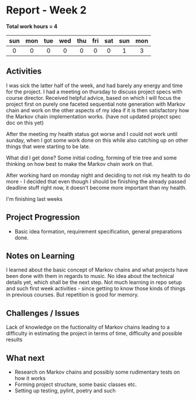 # Report - Week 2

**Total work hours = 4**

| sun | mon | tue | wed | thu | fri | sat | sun | mon
| :---: | :---: | :---: | :---: | :---: | :---: | :---: | :---: | :---: |
| 0 | 0 | 0 | 0 | 0 | 0 | 0 | 1 | 3 |

## Activities

I was sick the latter half of the week, and had barely any energy and time for the project.
I had a meeting on thursday to discuss project specs with course director. Received helpful advice, based on which I will focus the project first on purely one faceted sequential note generation with Markov chain and work on the other aspects of my idea if it is then satisfactory how the Markov chain implementation works. (have not updated project spec doc on this yet)

After the meeting my health status got worse and I could not work until sunday, when I got some work done on this while also catching up on other things that were starting to be late.

What did I get done? Some initial coding, forming of trie tree and some thinking on how best to make the Markov chain work on that.

After working hard on monday night and deciding to not risk my health to do more - I decided that even though I should be finishing the already passed deadline stuff right now, it doesn't become more important than my health.

I'm finishing last weeks    

## Project Progression

- Basic idea formation, requirement specification, general preparations done.

## Notes on Learning

I learned about the basic concept of Markov chains and what projects have been done with them in regards to music. No idea about the technical details yet, which shall be the next step.
Not much learning in repo setup and such first week activities - since getting to know those kinds of things in previous courses. But repetition is good for memory.

## Challenges / Issues

Lack of knowledge on the fuctionality of Markov chains leading to a difficulty in estimating the project in terms of time, difficulty and possible results

## What next

- Research on Markov chains and possibly some rudimentary tests on how it works
- Forming project structure, some basic classes etc.
- Setting up testing, pylint, poetry and such
